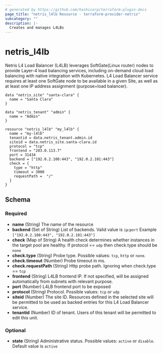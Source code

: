 ```yaml
---
# generated by https://github.com/hashicorp/terraform-plugin-docs
page_title: "netris_l4lb Resource - terraform-provider-netris"
subcategory: ""
description: |-
  Creates and manages L4LBs
---
```


# netris_l4lb

Netris L4 Load Balancer (L4LB) leverages SoftGate(Linux router) nodes to provide Layer-4 load balancing services, including on-demand cloud load balancing with native integration with Kubernetes. L4 Load Balancer service requires at least one SoftGate node to be available in a given Site, as well as at least one IP address assignment (purpose=load balancer).

```hcl
data "netris_site" "santa-clara" {
  name = "Santa Clara"
}

data "netris_tenant" "admin" {
  name = "Admin"
}

resource "netris_l4lb" "my_l4lb" {
  name = "my-l4lb"
  tenantid = data.netris_tenant.admin.id
  siteid = data.netris_site.santa-clara.id
  protocol = "tcp"
  frontend = "203.0.113.7"
  port = 31434
  backend = ["192.0.2.100:443", "192.0.2.101:443"]
  check = {
    type = "http"
    timeout = 3000
    requestPath =  "/"
  }
}
```

<!-- schema generated by tfplugindocs -->
## Schema

### Required

- **name** (String) The name of the resource
- **backend** (Set of String) List of backends. Valid value is `ip`:`port` Example `["192.0.2.100:443", "192.0.2.101:443"]`
- **check** (Map of String) A health check determines whether instances in the target pool are healthy. If protocol == `udp` then check.type should be `none`
- **check.type** (String) Probe type. Possible values: `tcp`, `http` or `none`.
- **check.timeout** (Number) Probe timeout in ms.
- **check.requestPath** (String) Http probe path. Ignoring when check.type == `tcp`
- **frontend** (String) L4LB frontend IP. If not specified, will be assigned automatically from subnets with relevant purpose.
- **port** (Number) L4LB frontend port to be exposed
- **protocol** (String) Protocol. Possible values: `tcp` or `udp`
- **siteid** (Number) The site ID. Resources defined in the selected site will be permitted to be used as backed entries for this L4 Load Balancer service.
- **tenantid** (Number) ID of tenant. Users of this tenant will be permitted to edit this unit.
### Optional

- **state** (String) Administrative status. Possible values: `active` or `disable`. Default value is `active`
